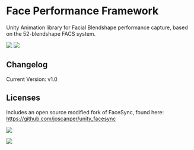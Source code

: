# Face Performance Framework
Unity Animation library for Facial Blendshape performance capture, based on the 52-blendshape FACS system.

![](https://www.dropbox.com/s/aei518sarzisnjq/asdasds.PNG?dl=1)
![](https://github.com/joscanper/untiy_facesync/blob/master/FaceSync/Demo/example.png)

## Changelog
Current Version: v1.0

## Licenses
Includes an open source modified fork of FaceSync, found here: https://github.com/joscanper/unity_facesync


![](https://github.com/joscanper/untiy_facesync/blob/master/FaceSync/Demo/example.png)

![](https://github.com/joscanper/untiy_facesync/blob/master/FaceSync/Demo/facesync.gif)
